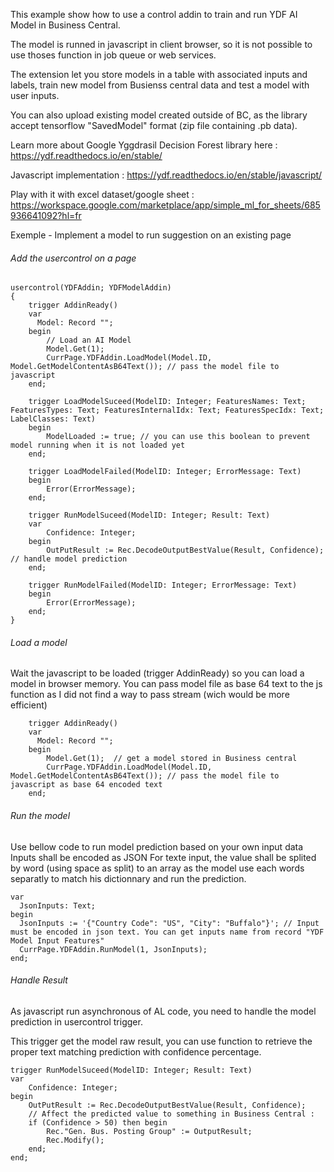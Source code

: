 This example show how to use a control addin to train and run YDF AI Model in Business Central.

The model is runned in javascript in client browser, so it is not possible to use thoses function in job queue or web services.

The extension let you store models in a table with associated inputs and labels, train new model from Busienss central data and test a model with user inputs. 

You can also upload existing model created outside of BC, as the library accept tensorflow "SavedModel" format (zip file containing .pb data).

Learn more about Google Yggdrasil Decision Forest library here : 
https://ydf.readthedocs.io/en/stable/

Javascript implementation : 
https://ydf.readthedocs.io/en/stable/javascript/

Play with it with excel dataset/google sheet :
https://workspace.google.com/marketplace/app/simple_ml_for_sheets/685936641092?hl=fr

Exemple - Implement a model to run suggestion on an existing page

###### Add the usercontrol on a page ####

```
usercontrol(YDFAddin; YDFModelAddin)
{
    trigger AddinReady()
    var
      Model: Record "";
    begin
        // Load an AI Model
        Model.Get(1);
        CurrPage.YDFAddin.LoadModel(Model.ID, Model.GetModelContentAsB64Text()); // pass the model file to javascript
    end;

    trigger LoadModelSuceed(ModelID: Integer; FeaturesNames: Text; FeaturesTypes: Text; FeaturesInternalIdx: Text; FeaturesSpecIdx: Text; LabelClasses: Text)
    begin
        ModelLoaded := true; // you can use this boolean to prevent model running when it is not loaded yet
    end;

    trigger LoadModelFailed(ModelID: Integer; ErrorMessage: Text)
    begin
        Error(ErrorMessage);
    end;

    trigger RunModelSuceed(ModelID: Integer; Result: Text)
    var
        Confidence: Integer;
    begin
        OutPutResult := Rec.DecodeOutputBestValue(Result, Confidence); // handle model prediction
    end;

    trigger RunModelFailed(ModelID: Integer; ErrorMessage: Text)
    begin
        Error(ErrorMessage);
    end;
}
```

###### Load a model #####

Wait the javascript to be loaded (trigger AddinReady) so you can load a model in browser memory.
You can pass model file as base 64 text to the js function as I did not find a way to pass stream (wich would be more efficient)


```
    trigger AddinReady()
    var
      Model: Record "";
    begin
        Model.Get(1);  // get a model stored in Business central
        CurrPage.YDFAddin.LoadModel(Model.ID, Model.GetModelContentAsB64Text()); // pass the model file to javascript as base 64 encoded text
    end;
```

###### Run the model ######

Use bellow code to run model prediction based on your own input data
Inputs shall be encoded as JSON
For texte input, the value shall be splited by word (using space as split) to an array as the model use each words separatly to match his dictionnary and run the prediction.

```
var
  JsonInputs: Text;
begin
  JsonInputs := '{"Country Code": "US", "City": "Buffalo"}'; // Input must be encoded in json text. You can get inputs name from record "YDF Model Input Features"
  CurrPage.YDFAddin.RunModel(1, JsonInputs);
end;
```

###### Handle Result ######

As javascript run asynchronous of AL code, you need to handle the model prediction in usercontrol trigger.

This trigger get the model raw result, you can use function to retrieve the proper text matching prediction with confidence percentage.


```
trigger RunModelSuceed(ModelID: Integer; Result: Text)
var
    Confidence: Integer;
begin
    OutPutResult := Rec.DecodeOutputBestValue(Result, Confidence);
    // Affect the predicted value to something in Business Central :
    if (Confidence > 50) then begin
        Rec."Gen. Bus. Posting Group" := OutputResult;
        Rec.Modify();
    end;
end;
```
